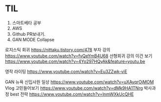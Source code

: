 # TIL

1. 스마트베타 공부
2. AWS
3. Github PR보내기.
4. GAN MODE Collapse

로지스틱 회귀
https://nittaku.tistory.com/478
부자 강의
https://www.youtube.com/watch?v=fvQeYmB4U68
선형회귀 강의 이건 보기
https://www.youtube.com/watch?v=4Yo297HQyAk&feature=youtu.be

영작 라이팅 
https://www.youtube.com/watch?v=Eu3ZZwk-viE


GAN
뉴욕 신입사원 일상
https://www.youtube.com/watch?v=uXAyqrOjMOM
Vlog 고민들어보기
https://www.youtube.com/watch?v=dMk9HA1TNrg
박사과정 best 전략
https://www.youtube.com/watch?v=lnmWXkUcQHE

